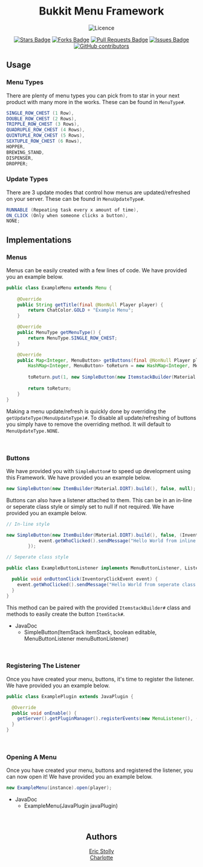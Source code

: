 <div align="center">
  <h1>Bukkit Menu Framework</h1>
  
  ![Licence](https://img.shields.io/github/license/ericstolly/menu-api?style=for-the-badge)
 
  <a href="https://github.com/ericstolly/menu-api/stargazers"><img src="https://img.shields.io/github/stars/ericstolly/menu-api" alt="Stars Badge"/></a>
  <a href="https://github.com/ericstolly/menu-api/network/members"><img src="https://img.shields.io/github/forks/ericstolly/menu-api" alt="Forks Badge"/></a>
  <a href="https://github.com/ericstolly/menu-api/pulls"><img src="https://img.shields.io/github/issues-pr/ericstolly/menu-api" alt="Pull Requests Badge"/></a>
  <a href="https://github.com/ericstolly/menu-api/issues"><img src="https://img.shields.io/github/issues/ericstolly/menu-api" alt="Issues Badge"/></a>
  <a href="https://github.com/ericstolly/menu-api/graphs/contributors"><img alt="GitHub contributors" src="https://img.shields.io/github/contributors/ericstolly/menu-api?color=2b9348"></a>
</div>

## Usage

### Menu Types
There are plenty of menu types you can pick from to star in your next product with many more in the works.
These can be found in `MenuType#`.
```java
SINGLE_ROW_CHEST (1 Row),
DOUBLE_ROW_CHEST (2 Rows),
TRIPPLE_ROW_CHEST (3 Rows),
QUADRUPLE_ROW_CHEST (4 Rows),
QUINTUPLE_ROW_CHEST (5 Rows),
SEXTUPLE_ROW_CHEST (6 Rows),
HOPPER,
BREWING_STAND,
DISPENSER,
DROPPER;
```

### Update Types
There are 3 update modes that control how menus are updated/refreshed on your server.
These can be found in `MenuUpdateType#`.
```java
RUNNABLE (Repeating task every x amount of time),
ON_CLICK (Only when someone clicks a button),
NONE;
```

## Implementations

### Menus
Menus can be easily created with a few lines of code. We have provided you an example below.
```java
public class ExampleMenu extends Menu {
  
    @Override
    public String getTitle(final @NonNull Player player) {
        return ChatColor.GOLD + "Example Menu";
    }

    @Override
    public MenuType getMenuType() {
        return MenuType.SINGLE_ROW_CHEST;
    }

    @Override
    public Map<Integer, MenuButton> getButtons(final @NonNull Player player) {
        HashMap<Integer, MenuButton> toReturn = new HashMap<Integer, MenuButton>();
        
        toReturn.put(1, new SimpleButton(new ItemstackBuilder(Material.DIRT).build(), false, null));
        
        return toReturn;
    }
}
```

Making a menu update/refresh is quickly done by overriding the `getUpdateType(MenuUpdateType)#`. To disable all update/refreshing of buttons you simply have to remove the overriding method. It will default to `MenuUpdateType.NONE`.

</br>

### Buttons
We have provided you with `SimpleButton#` to speed up development using this Framework. We have provided you an example below.
```java
new SimpleButton(new ItemBuilder(Material.DIRT).build(), false, null);
```

Buttons can also have a listener attached to them. This can be in an in-line or seperate class style or simply set to null if not required. We have provided you an example below.
```java
// In-line style

new SimpleButton(new ItemBuilder(Material.DIRT).build(), false, (InventoryClickEvent event) -> { 
            event.getWhoClicked().sendMessage("Hello World from inline class!");
        });
```

```java
// Seperate class style

public class ExampleButtonListener implements MenuButtonListener, Listener {

  public void onButtonClick(InventoryClickEvent event) {
    event.getWhoClicked().sendMessage("Hello World from seperate class!");
  }
}

```
This method can be paired with the provided `ItemstackBuilder#` class and methods to easily create the button `ItemStack#`. 
* JavaDoc
  * SimpleButton(ItemStack itemStack, boolean editable, MenuButtonListener menuButtonListener)

</br>

### Registering The Listener
Once you have created your menu, buttons, it's time to register the listener. We have provided you an example below.
```java
public class ExamplePlugin extends JavaPlugin {

  @Override
  public void onEnable() {
    getServer().getPluginManager().registerEvents(new MenuListener(), (Plugin)this);
  }
}
```
</br>

### Opening A Menu
Once you have created your menu, buttons and registered the listener, you can now open it! We have provided you an example below.
```java
new ExampleMenu(instance).open(player);
```
* JavaDoc
  * ExampleMenu(JavaPlugin javaPlugin)

</br>

<div align="center">
  <h2>Authors</h2> 
  <a href="https://github.com/ericstolly">Eric Stolly</a> </br>
  <a href="https://github.com/RealCharlotte">Charlotte</a> </br>
</div>